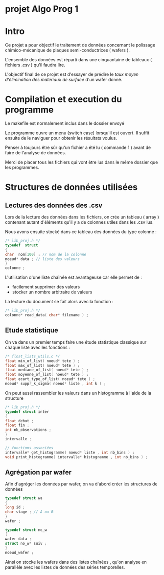 # projet Algo Prog 1

# Intro

Ce projet a pour objectif le traitement de données concernant le polissage chimico-mécanique de plaques semi-conductrices ( wafers ).

L'ensemble des données est réparti dans une cinquantaine de tableaux ( fichiers .csv ) qu'il faudra lire.

L'objectif final de ce projet est d'essayer de prédire le *taux moyen d'élimination des matériaux de surface* d'un wafer donné.

# Compilation et execution du programme

Le makefile est normalement inclus dans le dossier envoyé

Le programme ouvre un menu (switch case) lorsqu'il est ouvert. Il suffit ensuite de le naviguer pour obtenir les résultats voulus.

Penser à toujours être sûr qu'un fichier a été lu ( commande 1 ) avant de faire de l'analyse de données.

Merci de placer tous les fichiers qui vont être lus dans le même dossier que les programmes.

# Structures de données utilisées

## Lectures des données des .csv

Lors de la lecture des données dans les fichiers, on crée un tableau ( array ) contenant autant d'éléments qu'il y a de colonnes utiles dans les .csv lus. 

Nous avons ensuite stocké dans ce tableau des données du type colonne :
```c
/* lib_proj.h */
typedef  struct
{
char  nom[100] ; // nom de la colonne
noeud* data ; // liste des valeurs
}
colonne ;
```
L'utilisation d'une liste chaînée est avantageuse car elle permet de :
* facilement supprimer des valeurs 
* stocker un nombre arbitraire de valeurs

 La lecture du document se fait alors avec la fonction :
 ```c
 /* lib_proj.h */
 colonne* read_data( char* filename ) ;
 ```

## Etude statistique

On va dans un premier temps faire une étude statistique classique sur chaque liste avec les fonctions :
```c
/* float_lists_utils.c */
float min_of_list( noeud* tete ) ;
float max_of_list( noeud* tete ) ;
float mediane_of_list( noeud* tete ) ;
float moyenne_of_list( noeud* tete ) ;
float ecart_type_of_list( noeud* tete ) ;
noeud* suppr_k_sigma( noeud* liste , int k ) ;
```

On peut aussi rassembler les valeurs dans un histogramme à l'aide de la structure
```c
/* lib_proj.h */
typedef struct inter
{
float debut ;
float fin ;
int nb_observations ;
}
intervalle ;

// fonctions associées 
intervalle* get_histogramme( noeud* liste , int nb_bins ) ;
void print_histogramme( intervalle* histogramme , int nb_bins ) ;
```

## Agrégation par wafer

Afin d'agréger les données par wafer, on va d'abord créer les structures de données
```c
typedef struct wa
{
long id ;
char stage ; // A ou B 
}
wafer ;

typedef struct no_w 
{
wafer data ;
struct no_w* suiv ;
} 
noeud_wafer ;
```

Ainsi on stocke les wafers dans des listes chaînées , qu'on analyse en parallèle avec les listes de données des séries temporelles.






